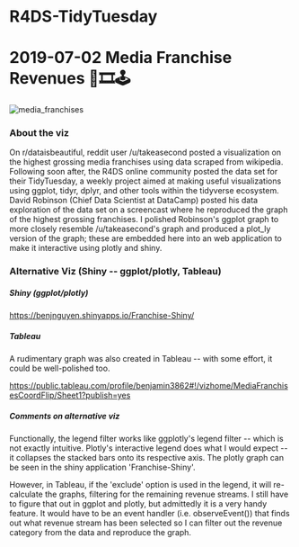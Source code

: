 # R4DS-TidyTuesday

# 2019-07-02 Media Franchise Revenues 📖🎞️🕹️
![media_franchises](https://user-images.githubusercontent.com/35606112/62182308-c27d6f00-b31b-11e9-9db3-31674d29c5bb.png)

### About the viz

On r/dataisbeautiful, reddit user /u/takeasecond posted a visualization on the highest grossing media franchises using data scraped from wikipedia. Following soon after, the R4DS online community posted the data set for their TidyTuesday, a weekly project aimed at making useful visualizations using ggplot, tidyr, dplyr, and other tools within the tidyverse ecosystem. David Robinson (Chief Data Scientist at DataCamp) posted his data exploration of the data set on a screencast where he reproduced the graph of the highest grossing franchises. I polished Robinson's ggplot graph to more closely resemble /u/takeasecond's graph and produced a plot_ly version of the graph; these are embedded here into an web application to make it interactive using plotly and shiny.

### Alternative Viz (Shiny -- ggplot/plotly, Tableau)

##### Shiny (ggplot/plotly)
https://benjnguyen.shinyapps.io/Franchise-Shiny/

##### Tableau
A rudimentary graph was also created in Tableau -- with some effort, it could be well-polished too.

https://public.tableau.com/profile/benjamin3862#!/vizhome/MediaFranchisesCoordFlip/Sheet1?publish=yes

##### Comments on alternative viz
Functionally, the legend filter works like ggplotly's legend filter -- which is not exactly intuitive.
Plotly's interactive legend does what I would expect -- it collapses the stacked bars onto its respective axis.
The plotly graph can be seen in the shiny application 'Franchise-Shiny'. 

However, in Tableau, if the 'exclude' option
is used in the legend, it will re-calculate the graphs, filtering for the remaining revenue streams. I still have to figure that out in ggplot and plotly, but admittedly it is a very handy feature. It would have to be an event handler (i.e. observeEvent()) that finds out what revenue stream has been selected so I can filter out the revenue category from the data and reproduce the graph.
